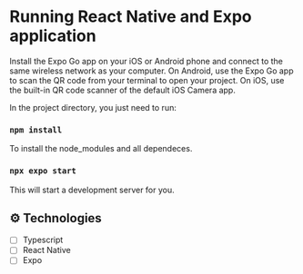 # Running React Native and Expo application

Install the Expo Go app on your iOS or Android phone and connect to the same wireless network as your computer. On Android, use the Expo Go app to scan the QR code from your terminal to open your project. On iOS, use the built-in QR code scanner of the default iOS Camera app.

In the project directory, you just need to run:

### `npm install`

To install the node_modules and all dependeces.

### `npx expo start`

This will start a development server for you.

## ⚙️ Technologies

- [ ] Typescript
- [ ] React Native
- [ ] Expo
